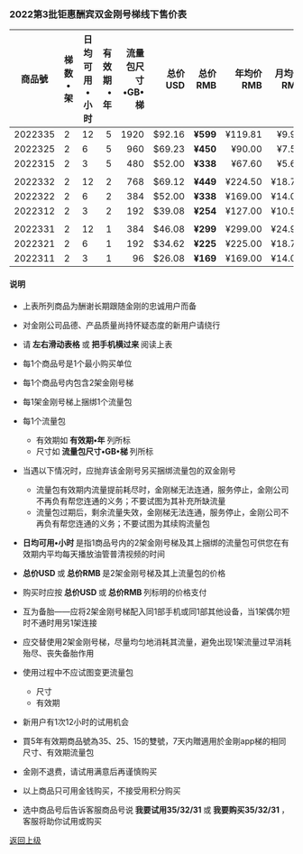 
### 2022第3批钜惠酬宾双金刚号梯线下售价表


|商品號|梯数•架|日均可用•小时|有效期•年|流量包尺寸•GB•梯|总价USD|总价RMB|年均价RMB|月均价RMB|汇率|线下限售|
|-----|-----|-------|---:|---:|-------:|------:|------:|----:|---|------|
|2022335|2|12|5|1920|$92.16| <strong> ¥599|¥119.81|¥9.98 | 6.50 |10,000|
|2022325|2|6|5|960|$69.23| <strong> ¥450|¥90.00|¥7.50| 6.50 |10,000|
|2022315|2|3|5|480|$52.00| <strong> ¥338|¥67.60| ¥5.63 | 6.50 |10,000|
||||||||||||
|2022332|2|12|2|768|$69.12| <strong> ¥449|¥224.50 |¥18.71| 6.50 |10,000 |
|2022322|2|6|2|384|$52.00| <strong> ¥338|¥169.00 |¥14.08| 6.50 |10,000 |
|2022312|2|3|2|192|$39.08| <strong> ¥254|¥127.00 |¥10.58| 6.50 |10,000 |
||||||||||||
|2022331|2|12|1|384|$46.08| <strong> ¥299|¥299.00 |¥24.92| 6.50 |10,000 |
|2022321|2|6|1|192|$34.62| <strong> ¥225|¥225.00 |¥18.75| 6.50 |10,000 |
|2022311|2|3|1|96|$26.08| <strong> ¥169|¥169.00 |¥14.08| 6.50 |10,000 |

#### 说明

- 上表所列商品为酬谢长期跟随金刚的忠诚用户而备
- 对金刚公司品德、产品质量尚持怀疑态度的新用户请绕行
- 请<strong> 左右滑动表格 </strong>或<strong> 把手机横过来 </strong>阅读上表

- 每1个商品号是1个最小购买单位
- 每1个商品号内包含2架金刚号梯
- 每1架金刚号梯上捆绑1个流量包
- 每1个流量包
  - 有效期如<strong> 有效期•年 </strong>列所标
  - 尺寸如<strong> 流量包尺寸•GB•梯 </strong>列所标
- 当遇以下情况时，应抛弃该金刚号另买捆绑流量包的双金刚号
  - 流量包有效期内流量提前耗尽时，金刚梯无法连通，服务停止，金刚公司不再负有帮您连通的义务；不要试图为其补充所缺流量
  - 流量包过期后，剩余流量失效，金刚梯无法连通，服务停止，金刚公司不再负有帮您连通的义务；不要试图为其续购流量包
- <strong>日均可用•小时 </strong>是指1商品号内的2架金刚号梯及其上捆绑的流量包可供您在有效期内平均每天播放油管普清视频的时间
- <strong>总价USD </strong>或<strong> 总价RMB </strong>是2架金刚号梯及其上流量包的价格
- 购买时应按<strong> 总价USD </strong>或<strong> 总价RMB </strong>列标明的价格支付
- 互为备胎——应将2架金刚号梯配入同1部手机或同1部其他设备，当1架偶尔短时不通时用另1架连接
- 应交替使用2架金刚号梯，尽量均匀地消耗其流量，避免出现1架流量过早消耗殆尽、丧失备胎作用
- 使用过程中不应试图变更流量包
  - 尺寸
  - 有效期
- 新用户有1次12小时的试用机会
- 買5年有效期商品號為35、25、15的雙號，7天内贈適用於金剛app梯的相同尺寸、有效期流量包
- 金刚不退费，请试用满意后再谨慎购买
- 以上商品只可用金钱购买，不接受用积分购买
- 选中商品号后告诉客服商品号说<strong> 我要试用35/32/31 </strong>或<strong> 我要购买35/32/31 </strong>，客服将助你试用或购买



[返回上级](https://github.com/a2zitpro/web/blob/master/LadderFree/kkDictionary/Price/KKDTPrice.md)
